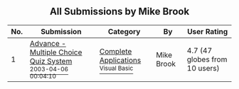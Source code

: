 ﻿<div align="center">

## All Submissions by Mike Brook

</div>

No.  | Submission | Category | By   | User Rating
---- | ---------- | -------- | ---- | -----------
1 | [Advance \- Multiple Choice Quiz System<br /><sup>2003-04-06 00:04:10</sup>](https://github.com/Planet-Source-Code/mike-brook-advance-multiple-choice-quiz-system__1-44570) | [Complete Applications<br /><sup>Visual Basic</sup>](../ByCategory/complete-applications__1-27.md) | Mike Brook | 4.7 (47 globes from 10 users)
